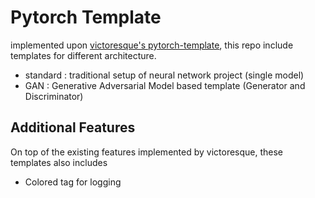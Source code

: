 # Pytorch Template

implemented upon [victoresque's pytorch-template](https://github.com/victoresque/pytorch-template), this repo include templates for different architecture.

- standard : traditional setup of neural network project (single model)
- GAN : Generative Adversarial Model based template (Generator and Discriminator)

## Additional Features
On top of the existing features implemented by victoresque, these templates also includes
- Colored tag for logging
